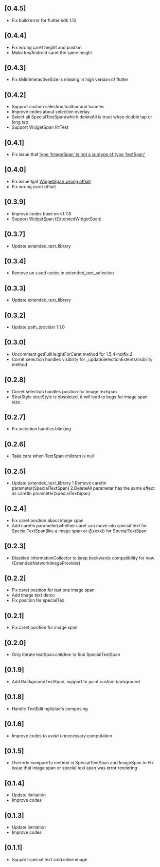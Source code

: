 ## [0.4.5]

* Fix build error for flutter sdk 1.12

## [0.4.4]

* Fix wrong caret hegiht and postion
* Make Ios/Android caret the same height 

## [0.4.3]

* Fix kMinInteractiveSize is missing in high version of flutter

## [0.4.2]

* Support custom selection toolbar and handles
* Improve codes about selection overlay
* Select all SpecialTextSpan(which deleteAll is true) when double tap or long tap
* Support WidgetSpan hitTest

## [0.4.1]

* Fix issue that [type 'ImageSpan' is not a subtype of type 'textSpan'](https://github.com/fluttercandies/extended_text_field/issues/13)

## [0.4.0]

* Fix issue tgat [WidgetSpan wrong offset](https://github.com/fluttercandies/extended_text_field/issues/11)
* Fix wrong caret offset

## [0.3.9]

* Improve codes base on v1.7.8
* Support WidgetSpan (ExtendedWidgetSpan)

## [0.3.7]

* Update extended_text_library

## [0.3.4]

* Remove un-used codes in extended_text_selection

## [0.3.3]

* Update extended_text_library

## [0.3.2]

* Update path_provider 1.1.0

## [0.3.0]

* Uncomment getFullHeightForCaret method for 1.5.4-hotfix.2
* Corret selection handles visibility for _updateSelectionExtentsVisibility method

## [0.2.8]

* Corret selection handles position for image textspan
* StrutStyle strutStyle is obsoleted, it will lead to bugs for image span size.

## [0.2.7]

* Fix selection handles blinking

## [0.2.6]

* Take care when TextSpan children is null

## [0.2.5]

* Update extended_text_library
1.Remove caretIn parameter(SpecialTextSpan)
2.DeleteAll parameter has the same effect as caretIn parameter(SpecialTextSpan)

## [0.2.4]

* Fix caret position about image span
* Add caretIn parameter(whether caret can move into special text for SpecialTextSpan(like a image span or @xxxx)) for SpecialTextSpan

## [0.2.3]

* Disabled informationCollector to keep backwards compatibility for now (ExtendedNetworkImageProvider)

## [0.2.2]

* Fix caret position for last one image span
* Add image text demo
* Fix position for specialTex

## [0.2.1]

* Fix caret position for image span

## [0.2.0]

* Only iterate textSpan.children to find SpecialTextSpan

## [0.1.9]

* Add BackgroundTextSpan, support to paint custom background

## [0.1.8]

* Handle TextEditingValue's composing

## [0.1.6]

* Improve codes to avoid unnecessary computation

## [0.1.5]

* Override compareTo method in SpecialTextSpan and ImageSpan to
  Fix issue that image span or special text span was error rendering

## [0.1.4]

* Update limitation
* Improve codes

## [0.1.3]

* Update limitation
* Improve codes

## [0.1.1]

* Support special text amd inline image
